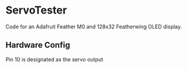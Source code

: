 # ServoTester

Code for an Adafruit Feather M0 and 128x32 Featherwing OLED display.

## Hardware Config

Pin 10 is designated as the servo output
